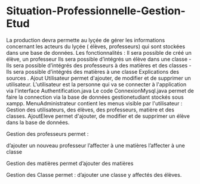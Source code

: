 # Situation-Professionnelle-Gestion-Etud



La production devra permette au lyçée de gérer les informations concernant les acteurs du lyçée ( élèves, professeurs) qui sont stockées dans une base de données.
Les fonctionnalités :
Il sera possible de créé un élève, un professeur
Ils sera possible d’intégrés un élève dans une classe -Ils sera possible d’intégrés des professeurs à des matières et des classes -Ils sera possible d’intégrés des matières à une classe
Explications des sources .
Ajout Utilisateur permet d'ajouter, de modifier et de supprimer un utilisateur. L'utilisateur est la personne qui va se connecter à l'application via l'interface Authentification.java
Le code ConnexionMysql.java permet de faire la connection via la base de données gestionetudiant stockés sous xampp.
MenuAdministrateur contient les menus visible par l'utilisateur : Gestion des utilisateurs, des élèves, des professeurs, matière et des classes.
AjoutEleve permet d'ajouter, de modifier et de supprimer un élève dans la base de données.

Gestion des professeurs permet :

d’ajouter un nouveau professeur
l’affecter à une matières
l’affecter à une classe

Gestion des matières permet d’ajouter des matières

Gestion des Classe permet :
d’ajouter une classe
y affectés des élèves.
